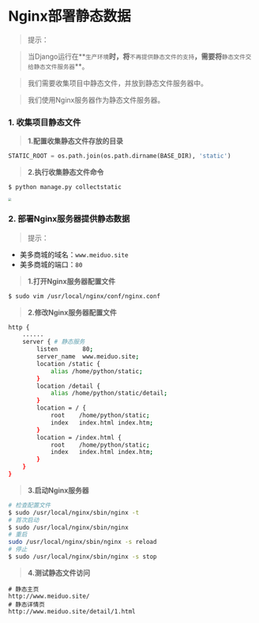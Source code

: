 # Nginx部署静态数据

> 提示：

> 当Django运行在**`生产环境`**时，将**`不再提供静态文件的支持`**，需要将**`静态文件交给静态文件服务器`**。

> 我们需要收集项目中静态文件，并放到静态文件服务器中。

> 我们使用Nginx服务器作为静态文件服务器。

### 1. 收集项目静态文件

> **1.配置收集静态文件存放的目录**

```python
STATIC_ROOT = os.path.join(os.path.dirname(BASE_DIR), 'static')
```

> **2.执行收集静态文件命令**

```bash
$ python manage.py collectstatic
```

<img src="/deploy/images/02收集静态文件.png" style="zoom:40%">

### 2. 部署Nginx服务器提供静态数据

> 提示：

* 美多商城的域名：`www.meiduo.site`
* 美多商城的端口：`80`

> **1.打开Nginx服务器配置文件**

```bash
$ sudo vim /usr/local/nginx/conf/nginx.conf
```

> **2.修改Nginx服务器配置文件**

```bash
http {
	......
	server { # 静态服务
		listen       80;
		server_name  www.meiduo.site;
		location /static {
			alias /home/python/static;
		}
		location /detail {
			alias /home/python/static/detail;
	 	}
		location = / {
			root    /home/python/static;
			index   index.html index.htm;
		}
		location = /index.html {
			root    /home/python/static;
			index   index.html index.htm;
		}
	}
}
```

> **3.启动Nginx服务器**

```bash
# 检查配置文件
$ sudo /usr/local/nginx/sbin/nginx -t
# 首次启动
$ sudo /usr/local/nginx/sbin/nginx
# 重启
sudo /usr/local/nginx/sbin/nginx -s reload
# 停止
$ sudo /usr/local/nginx/sbin/nginx -s stop
```

> **4.测试静态文件访问**

```
# 静态主页
http://www.meiduo.site/
# 静态详情页
http://www.meiduo.site/detail/1.html
```
